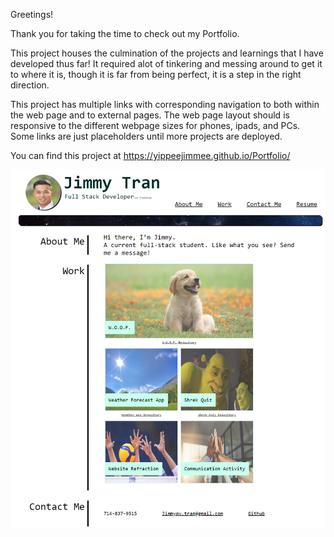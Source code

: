 Greetings!

Thank you for taking the time to check out my Portfolio.

This project houses the culmination of the projects and learnings that
I have developed thus far! It required alot of tinkering and messing
around to get it to where it is, though it is far from being perfect,
it is a step in the right direction.

This project has multiple links with corresponding navigation to both
within the web page and to external pages. The web page layout should
is responsive to the different webpage sizes for phones, ipads, and
PCs. Some links are just placeholders until more projects are deployed.

You can find this project at
https://yippeejimmee.github.io/Portfolio/

![alt text](./assets/images/screenshot.png)
